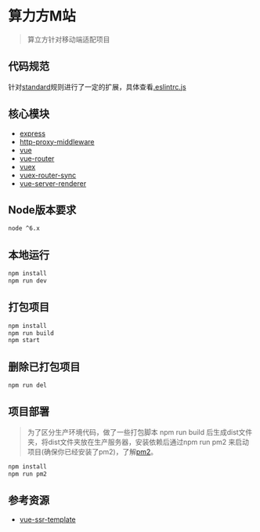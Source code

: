 # 算力方M站
> 算立方针对移动端适配项目

## 代码规范
针对[standard](https://github.com/feross/standard/blob/master/RULES.md#javascript-standard-style)规则进行了一定的扩展，具体查看[.eslintrc.js](./.eslintrc.js)


## 核心模块
- [express](https://github.com/expressjs/express)
- [http-proxy-middleware](https://github.com/chimurai/http-proxy-middleware)
- [vue](https://github.com/vuejs/vue)
- [vue-router](https://github.com/vuejs/vue-router)
- [vuex](https://github.com/vuejs/vuex)
- [vuex-router-sync](https://github.com/vuejs/vuex-router-sync)
- [vue-server-renderer](https://github.com/vuejs/vue-ssr-docs/)

## Node版本要求

```bash
node ^6.x
```

## 本地运行

```bash
npm install
npm run dev
```

## 打包项目

``` bash
npm install
npm run build
npm start
```

## 删除已打包项目

``` bash
npm run del
```

## 项目部署
> 为了区分生产环境代码，做了一些打包脚本 npm run build 后生成dist文件夹，将dist文件夹放在生产服务器，安装依赖后通过npm run pm2 来启动项目(确保你已经安装了pm2)，了解[pm2](https://github.com/Unitech/pm2)。

``` bash
npm install
npm run pm2
```

## 参考资源
- [vue-ssr-template](https://github.com/eugeneCN/vue-ssr-template)

